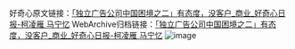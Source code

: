 好奇心原文链接：[「独立广告公司中国困境之二」有态度，没客户_商业_好奇心日报-柯凌雁 马宁忆](https://www.qdaily.com/articles/9107.html)
WebArchive归档链接：[「独立广告公司中国困境之二」有态度，没客户_商业_好奇心日报-柯凌雁 马宁忆](http://web.archive.org/web/20181006081846/http://www.qdaily.com:80/articles/9107.html)
![image](http://ww3.sinaimg.cn/large/007d5XDpgy1g3vetwsr1hj30u02f1e82)